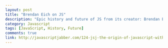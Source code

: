 ```yaml
---
layout: post
title: "Brendan Eich on JS"
description: "Epic history and future of JS from its creator: Brendan Eich."
category: Javascript
tags: [JavaScript, History, Future]
comments: true
link: http://javascriptjabber.com/124-jsj-the-origin-of-javascript-with-brendan-eich/
---
```


